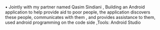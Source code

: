 •	Jointly with my partner named Qasim Sindiani , Building an Android application to help provide aid to poor people, the application discovers these people, communicates with them , and provides assistance to them, used android programming on the code side  ,Tools: Android Studio
